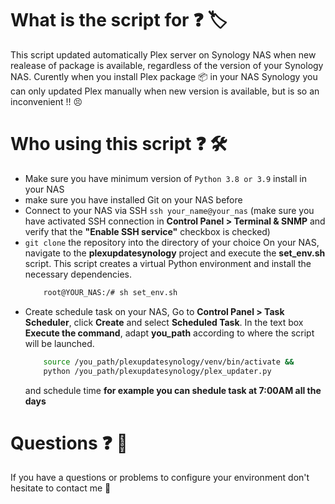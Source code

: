 # What is the script for :question: :label:
This script updated automatically Plex server on Synology NAS when new realease of package is available, regardless of the version of your Synology NAS. Curently when you install Plex package :package: in your NAS Synology you can only updated Plex manually when new version is available, but is so an inconvenient !! :persevere:

# Who using this script :question: :hammer_and_wrench:
- Make sure you have minimum version of `Python 3.8 or 3.9` install in your NAS
- make sure you have installed Git on your NAS before
- Connect to your NAS via SSH ```ssh your_name@your_nas``` (make sure you have activated SSH connection in **Control Panel > Terminal & SNMP** and verify that the **"Enable SSH service"** checkbox is checked)
- `git clone` the repository into the directory of your choice
On your NAS, navigate to the **plexupdatesynology** project and execute the **set_env.sh** script. This script creates a virtual Python environment and install the necessary dependencies.
    ```bash
        root@YOUR_NAS:/# sh set_env.sh
    ```
- Create schedule task on your NAS, Go to **Control Panel > Task Scheduler**, click **Create** and select **Scheduled Task**. 
    In the text box **Execute the command**, adapt **you_path** according to where the script will be launched.
    ```bash
        source /you_path/plexupdatesynology/venv/bin/activate &&
        python /you_path/plexupdatesynology/plex_updater.py
    ```
    and schedule time **for example you can shedule task at 7:00AM all the days**


# Questions :question: :space_invader:
If you have a questions or problems to configure your environment don't hesitate to contact me :speech_balloon:
